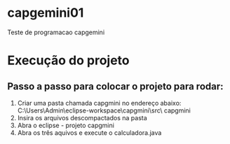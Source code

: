 # capgemini01
Teste de programacao capgemini

# Execução do projeto

## Passo a passo para colocar o projeto para rodar:
1. Criar uma pasta chamada capgmini no endereço abaixo:
  C:\Users\Admin\eclipse-workspace\capgmini\src\ capgmini
2. Insira os arquivos  descompactados na pasta
3. Abra o eclipse - projeto  capgmini 
4. 	Abra os três aquivos e execute o calculadora.java
